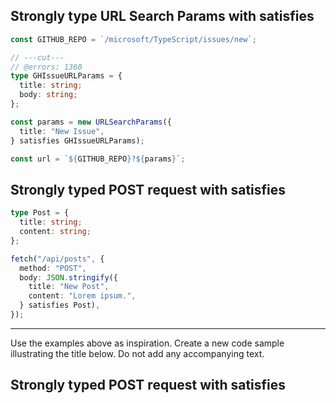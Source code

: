 ## Strongly type URL Search Params with satisfies

```ts twoslash
const GITHUB_REPO = `/microsoft/TypeScript/issues/new`;

// ---cut---
// @errors: 1360
type GHIssueURLParams = {
  title: string;
  body: string;
};

const params = new URLSearchParams({
  title: "New Issue",
} satisfies GHIssueURLParams);

const url = `${GITHUB_REPO}?${params}`;
```

## Strongly typed POST request with satisfies

```ts twoslash
type Post = {
  title: string;
  content: string;
};

fetch("/api/posts", {
  method: "POST",
  body: JSON.stringify({
    title: "New Post",
    content: "Lorem ipsum.",
  } satisfies Post),
});
```

---

Use the examples above as inspiration. Create a new code sample illustrating the title below. Do not add any accompanying text.

## Strongly typed POST request with satisfies
